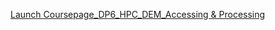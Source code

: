 [Launch Coursepage_DP6_HPC_DEM_Accessing & Processing](https://jupyter.i-guide.io/hub/user-redirect/git-pull?repo=https%3A%2F%2Fgithub.com%2Fjibcar%2FI-GUIDEWorkshop_2025Jun&urlpath=lab%2Ftree%2FI-GUIDEWorkshop_2025Jun%2FCoursepage_DEM_GeoEDF_v4.ipynb+&branch=main)

